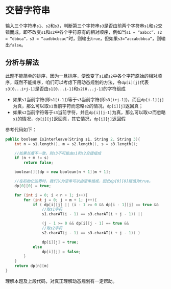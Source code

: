 # 交替字符串

输入三个字符串`s1`、`s2`和`s3`，判断第三个字符串`s3`是否由前两个字符串`s1`和`s2`交错而成，即不改变`s1`和`s2`中各个字符原有的相对顺序，例如当`s1 = “aabcc”，s2 = “dbbca”，s3 = “aadbbcbcac”`时，则输出`true`，但如果`s3=“accabdbbca”`，则输出`false`。

## 分析与解法

此题不能简单的排序，因为一旦排序，便改变了`s1`或`s2`中各个字符原始的相对顺序，既然不能排序，咱们可以考虑下用动态规划的方法，令`dp[i][j]`代表`s3[0...i+j-1]`是否由`s1[0...i-1]`和`s2[0...j-1]`的字符组成

+ 如果`s1`当前字符(即`s1[i-1]`)等于`s3`当前字符(即`s3[i+j-1]`)，而且`dp[i-1][j]`为真，那么可以取`s1`当前字符而忽略`s2`的情况，`dp[i][j]`返回真；
+ 如果`s2`当前字符等于`s3`当前字符，并且`dp[i][j-1]`为真，那么可以取`s2`而忽略`s1`的情况，`dp[i][j]`返回真，其它情况，`dp[i][j]`返回假

参考代码如下：

```cpp
public boolean IsInterleave(String s1, String 2, String 3){
    int n = s1.length(), m = s2.length(), s = s3.length();

    //如果长度不一致，则s3不可能由s1和s2交错组成
    if (n + m != s)
        return false;

    boolean[][]dp = new boolean[n + 1][m + 1];

    //在初始化边界时，我们认为空串可以由空串组成，因此dp[0][0]赋值为true。
    dp[0][0] = true;

    for (int i = 0; i < n + 1; i++){
        for (int j = 0; j < m + 1; j++){
            if ( dp[i][j] || (i - 1 >= 0 && dp[i - 1][j] == true &&
                //取s1字符
                s1.charAT(i - 1) == s3.charAT(i + j - 1)) ||

                (j - 1 >= 0 && dp[i][j - 1] == true &&
                //取s2字符
                s2.charAT(j - 1) == s3.charAT(i + j - 1)) )

                dp[i][j] = true;
            else
                dp[i][j] = false;
        }
    }
    return dp[n][m]
}
```

理解本题及上段代码，对真正理解动态规划有一定帮助。